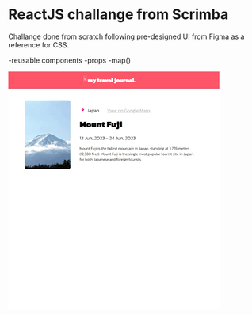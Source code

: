 # ReactJS challange from Scrimba

Challange done from scratch following pre-designed UI from Figma as a reference for CSS.

-reusable components
-props
-map()

![](travel-journal.gif)